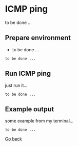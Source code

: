 # ICMP ping

to be done ...

## Prepare environment

- to be done ...

```shell
to be done ...
```

## Run ICMP ping

just run it...

```shell
to be done ...
```

## Example output

some example from my terminal...

```shell
to be done ...
```

[Go back](../README.md)
